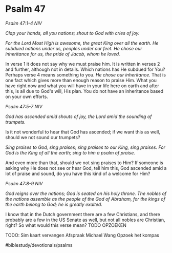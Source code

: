 # Psalm 47
*Psalm 47:1-4 NIV*

*Clap your hands, all you nations; shout to God with cries of joy.*

*For the Lord Most High is awesome, the great King over all the earth.*
*He subdued nations under us, peoples under our feet.*
*He chose our inheritance for us, the pride of Jacob, whom he loved.*

In verse 1 it does not say why we must praise him. It is written in verses 2 and further, although not in details. Which nations has He subdued for You?
Perhaps verse 4 means something to you. *He chose our inheritance.* That is one fact which gives more than enough reason to praise Him. What you have right now and what you will have in your life here on earth and after this, is all due to God's will, His plan. You do not have an inheritance based on your own efforts.

*Psalm 47:5-7 NIV*

*God has ascended amid shouts of joy, the Lord amid the sounding of trumpets.*

Is it not wonderful to hear that God has ascended; if we want this as well, should we not sound our trumpets?

*Sing praises to God, sing praises; sing praises to our King, sing praises.*
*For God is the King of all the earth; sing to him a psalm of praise.*

And even more than that, should we not sing praises to Him? If someone is asking why He does not see or hear God, tell him this, God ascended amid a lot of praise and sound, do you have this kind of a welcome for Him?

*Psalm 47:8-9 NIV*

*God reigns over the nations;*
*God is seated on his holy throne.*
*The nobles of the nations assemble as the people of the God of Abraham,*
*for the kings of the earth belong to God;*
*he is greatly exalted.*

I know that in the Dutch government there are a few Christians, and there probably are a few in the US Senate as well, but not all nobles are Christian, right?
So what would this verse mean?
TODO OPZOEKEN

TODO: Sim kaart vervangen
Afspraak Michael Wang
Opzoek het kompas

#biblestudy/devotionals/psalms